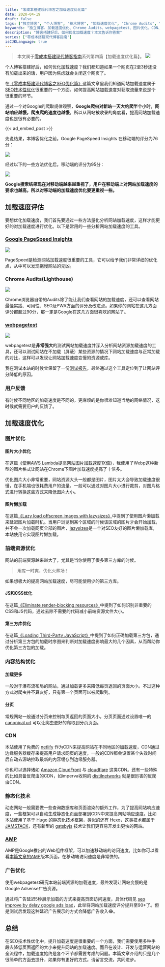 ```yaml
---
title: "零成本搭建现代博客之加载速度优化篇"
date: 2020-04-19
draft: false
tags: ["独立博客", "个人博客", "技术博客", "加载速度优化", "Chrome Audits", "webpagetest", "图片优化", "CDN", "AMP", "广告加载优化"]
keywords: "独立博客、加载速度优化、Chrome Audits、webpagetest、图片优化、CDN、AMP、广告加载优化"
description: "博客搭建好后，如何优化加载速度？本文告诉你答案"
series: ["零成本搭建现代博客指南"]
isCJKLanguage: true
---
```


> 本文属于[零成本搭建现代博客指南](/series/零成本搭建现代博客指南/)系列第四篇【加载速度优化篇】。
> ![](https://img.bmpi.dev/e4e1ee7e-2f99-972a-b691-07edeb0b4935.png)

个人博客搭建好后，如何优化加载速度？我们都知道如果一个网页在2至3秒还没有加载出来的话，用户因为焦虑就会关闭这个网页了。

在[《零成本搭建现代博客之SEO优化篇》](/dev/guide-to-setup-blog-site-with-zero-cost-2/)这篇文章里我们知道网站加载速度属于[SEO技术性优化](/tags/技术性优化/)很重要的一个方面。如何提高网站加载速度对获取流量来说是个很重要的环节。

通过一个对Google的爬取规律观察，**Google爬虫对新站一天大约爬半个小时，网站响应越慢，爬虫爬的速度也越慢**。所以从网站被收录的角度看，提高网站加载速度也是很有必要的。

{{< ad_embed_post >}}

先说结果，本博客优化之前，Google PageSpeed Insights 在移动端的评分为76分：

![](https://img.bmpi.dev/aab2bb8f-60ca-f2da-cc00-b5d605c4779e.png)

经过以下的一些方法优化后，移动端的评分为95分：

![](https://img.bmpi.dev/b171195b-d106-87cf-67ed-73889c9b6417.png)

**Google搜索结果现在对移动端越来越重视了，用户在移动端上对网站加载速度的要求也越高，所以对移动端的加载速度优化要更重视一些。**

## 加载速度评估

要想优化加载速度，我们首先要通过一些方法量化分析网站加载速度，这样才能更好的对加载速度进行优化。以下是常用的一些分析网站加载速度的工具。

### [Google PageSpeed Insights](https://developers.google.com/speed/pagespeed/insights/)

![](https://img.bmpi.dev/tg_media/web_cpc-244.jpg)

PageSpeed是检测网站加载速度很重要的工具，它可以给予我们非常详细的优化点，从中可以发现拖慢网站的元凶。

### Chrome Audits(Lighthouse)

![](https://img.bmpi.dev/tg_media/web_cpc-249.jpg)

Chrome浏览器自带的Audits除了能让我们查看网站的加载速度，还可以查看网站最佳实践、可用性、SEO及PWA方面的评分及改进点。如果你的网站在这几方面评分都超过90分，那一定是Google在这几方面很喜欢的网站了。

### [webpagetest](https://www.webpagetest.org/)

![](https://img.bmpi.dev/tg_media/web_cpc-322.jpg)

webpagetest是**非常强大**的测试网站加载速度并深入分析网站资源加载速度的工具，还可以测试网站在不加载（屏蔽）某些资源的情况下网站加载速度与正常加载的对比，这样可以发现让网站加载速度变慢的资源或库。

我在测试本站的时候曾保留了一份[测试报告](https://www.webpagetest.org/video/compare.php?tests=200216_D1_4561cee4859af5b0cb0dcb6740902455%2C200216_GB_ab54b9bcbb4ce9b55b3820a58a6d87fc&thumbSize=100&ival=100&end=visual)，最终通过这个工具定位到了让网站评分降低的原因。

### 用户反馈

有时候不同地区的加载速度是不同的，更麻烦的是你很难知道当地的网络情况，这时候就需要用户的反馈了。

## 加载速度优化

### 图片优化

#### 图片大小优化

在这篇[《使用AWS Lambda提高网站图片加载速度1X倍》](/dev/aws-lambda-edge-img-to-webp/)，我使用了Webp这种新型的图片格式让网站在Chrome下图片加载速度提高了十倍多。

优化图片大小非常重要，网站资源大头一般都是图片，图片太大会导致加载速度很慢，在手机端也很耗费用户的流量。一般可以通过对图片大小进行裁剪，对图片格式进行转换这些方式来降低图片大小。

#### 图片懒加载

在这篇[《Lazy load offscreen images with lazysizes》](https://web.dev/codelab-use-lazysizes-to-lazyload-images/)中提到了使用图片懒加载来延迟图片加载时机。当用户浏览到某个区域的时候该区域的图片才会开始加载，并不会一次加载网页全部的图片，[lazysizes](https://github.com/aFarkas/lazysizes)是一个对SEO友好的图片懒加载库，本站使用它实现图片懒加载。

### 前端资源优化

网站的前端资源越来越大了，尤其是当你使用了很多第三方库的时候。

> 用库一时爽，优化火葬场！

如果想极大的提高网站加载速度，尽可能使用少的第三方库。

#### JS和CSS优化

在这篇[《Eliminate render-blocking resources》](https://web.dev/render-blocking-resources/)中提到了如何识别非重要的CSS和JS代码，通过去除不需要的代码减小前端资源文件大小。

#### 第三方库优化

在这篇[《Loading Third-Party JavaScript》](https://developers.google.com/web/fundamentals/performance/optimizing-content-efficiency/loading-third-party-javascript/)中提到了如何正确加载第三方包，通过分析第三方包的加载时序图来判断对加载速度影响最大的几个因素，从而帮助你优化第三方包的加载。

### 内容结构优化

#### 加载更多

一般对于瀑布流布局的网站，通过加载更多来降低每页返回的页面大小。不过这种方式对爬虫并不算友好，只有第一个页面可以被爬取到。

#### 分页

常规网站一般通过分页来控制每页返回的页面大小。分页页面通过设置唯一的 [canonical url](https://support.google.com/webmasters/answer/139066?hl=zh-Hans) 可以让爬虫更好的爬取到分页页面。

### CDN

本站使用了免费的 [netlify](https://www.netlify.com/) 作为CDN来提高网站在不同地区的加载速度，CDN通过边缘服务器缓存来提高用户请求网页的速度，一般的CDN都会设置某个失效时间后自动去源站拉取最新的内容缓存到边缘服务器。

你也可以选择诸如 [Amazon CloudFront](https://aws.amazon.com/cn/cloudfront/) 与 [cloudflare](https://www.cloudflare.com/) 这类CDN。还有一些特殊的比如具备反爬虫的CDN，如imperva收购的 [distilnetworks](https://www.imperva.com/products/bot-management/) 就是很厉害的反爬虫CDN。

### 静态化技术

动态网站一般需要做一些查询数据库和页面渲染的额外工作，为了提高网站响应速度，一些框架可以自动生成静态化页面部署到CDN中来提高网站响应速度。比如本站使用了基于 [Hugo](https://gohugo.io/) 的静态化技术框架，类似的还有 [Hexo](https://hexo.io/)，这类技术都属于 [JAMSTACK](https://jamstack.org/)，还有新型的 [gatsbyjs](https://www.gatsbyjs.org/) 技术让我们更容易开发出更快的网站。

### [AMP](https://amp.dev/)

AMP是Google推出的Web组件框架，可以加速移动端的访问速度，比如你可以看看[本篇文章的AMP](/amp/dev/guide-to-setup-blog-site-with-zero-cost-4/)版本页面，在移动端访问速度是非常快的。

### 广告优化

使用webpagetest研究本站前端资源的加载速度，最终发现让网站变慢的是Google Adsense广告资源。

通过将广告延迟5秒展示加载的方式来提高页面访问速度，具体代码见 [seo improve by delay google ads load](https://github.com/bmpi-dev/bmpi.dev/commit/a98beba8e14a4a75884c3ecfa3b9037469caae67)，此举将网站加载速度评分提升至90+了。但是测试后发现这种延迟广告展示的方式会降低广告收入😂。

## 总结

在SEO技术性优化中，提升加载速度是很重要的一个方面，我们需要使用多种手段去降低页面返回的大小来提升网站的加载速度。而且在设计、开发与运营网站的全流程中，加载速度始终是各个环节都需要考虑的问题。本篇文章介绍的只是几个很简单的方面去提升，如果你有更好的方式，请留言交流，共同进步。
